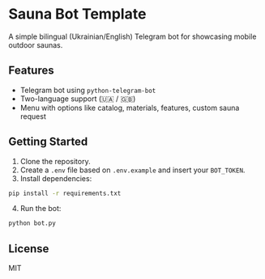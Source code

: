# Sauna Bot Template

A simple bilingual (Ukrainian/English) Telegram bot for showcasing mobile outdoor saunas.

## Features

- Telegram bot using `python-telegram-bot`
- Two-language support (🇺🇦 / 🇬🇧)
- Menu with options like catalog, materials, features, custom sauna request

## Getting Started

1. Clone the repository.
2. Create a `.env` file based on `.env.example` and insert your `BOT_TOKEN`.
3. Install dependencies:

```bash
pip install -r requirements.txt
```

4. Run the bot:

```bash
python bot.py
```

## License

MIT